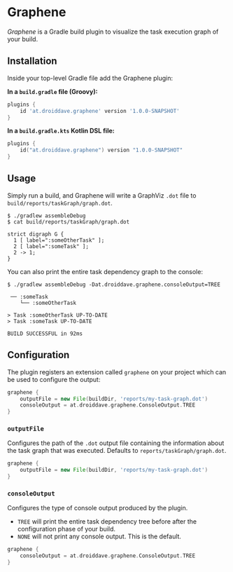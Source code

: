# Graphene

_Graphene_ is a Gradle build plugin to visualize the task execution graph of your build. 

## Installation

Inside your top-level Gradle file add the Graphene plugin:

**In a `build.gradle` file (Groovy):**
```groovy
plugins {
    id 'at.droiddave.graphene' version '1.0.0-SNAPSHOT'
}
```

**In a `build.gradle.kts` Kotlin DSL file:**

```kotlin 
plugins {
    id("at.droiddave.graphene") version "1.0.0-SNAPSHOT"
}
```

## Usage

Simply run a build, and Graphene will write a GraphViz `.dot` file to `build/reports/taskGraph/graph.dot`.

```shell
$ ./gradlew assembleDebug
$ cat build/reports/taskGraph/graph.dot

strict digraph G {
  1 [ label=":someOtherTask" ];
  2 [ label=":someTask" ];
  2 -> 1;
}
```

You can also print the entire task dependency graph to the console:

```shell 
$ ./gradlew assembleDebug -Dat.droiddave.graphene.consoleOutput=TREE

 ── :someTask
    └── :someOtherTask

> Task :someOtherTask UP-TO-DATE
> Task :someTask UP-TO-DATE

BUILD SUCCESSFUL in 92ms

```

## Configuration

The plugin registers an extension called `graphene` on your project which can be used to configure the output:

```groovy
graphene {
    outputFile = new File(buildDir, 'reports/my-task-graph.dot')
    consoleOutput = at.droiddave.graphene.ConsoleOutput.TREE
}
```

### `outputFile`

Configures the path of the `.dot` output file containing the information about the task graph that was executed. Defaults to `reports/taskGraph/graph.dot`.  

```groovy
graphene {
    outputFile = new File(buildDir, 'reports/my-task-graph.dot')
}
```

### `consoleOutput`

Configures the type of console output produced by the plugin.

* `TREE` will print the entire task dependency tree before after the configuration phase of your build.
* `NONE` will not print any console output. This is the default.

```groovy
graphene {
    consoleOutput = at.droiddave.graphene.ConsoleOutput.TREE
}
```